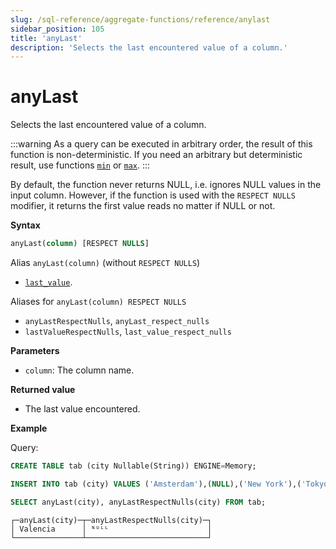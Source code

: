 ```yaml
---
slug: /sql-reference/aggregate-functions/reference/anylast
sidebar_position: 105
title: 'anyLast'
description: 'Selects the last encountered value of a column.'
---
```


# anyLast

Selects the last encountered value of a column.

:::warning
As a query can be executed in arbitrary order, the result of this function is non-deterministic.
If you need an arbitrary but deterministic result, use functions [`min`](../reference/min.md) or [`max`](../reference/max.md).
:::

By default, the function never returns NULL, i.e. ignores NULL values in the input column.
However, if the function is used with the `RESPECT NULLS` modifier, it returns the first value reads no matter if NULL or not.

**Syntax**

```sql
anyLast(column) [RESPECT NULLS]
```

Alias `anyLast(column)` (without `RESPECT NULLS`)
- [`last_value`](../reference/last_value.md).

Aliases for `anyLast(column) RESPECT NULLS`
- `anyLastRespectNulls`, `anyLast_respect_nulls`
- `lastValueRespectNulls`, `last_value_respect_nulls`

**Parameters**
- `column`: The column name.

**Returned value**

- The last value encountered.

**Example**

Query:

```sql
CREATE TABLE tab (city Nullable(String)) ENGINE=Memory;

INSERT INTO tab (city) VALUES ('Amsterdam'),(NULL),('New York'),('Tokyo'),('Valencia'),(NULL);

SELECT anyLast(city), anyLastRespectNulls(city) FROM tab;
```

```response
┌─anyLast(city)─┬─anyLastRespectNulls(city)─┐
│ Valencia      │ ᴺᵁᴸᴸ                      │
└───────────────┴───────────────────────────┘
```
